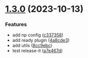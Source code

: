 

# [1.3.0](https://github.com/YeMao-Zi/ym-useRequest/compare/v1.2.2...v1.3.0) (2023-10-13)


### Features

* add np config ([c337358](https://github.com/YeMao-Zi/ym-useRequest/commit/c33735829934736b0deae8b28f5515495fc9302b))
* add ready plugin ([4a8cde3](https://github.com/YeMao-Zi/ym-useRequest/commit/4a8cde3a46d2c468d8da7fe11420cfc4cfd0024b))
* add utils ([8cc9ebc](https://github.com/YeMao-Zi/ym-useRequest/commit/8cc9ebcce930f72ac86987696a1093d82470905a))
* test release-it ([a7e467d](https://github.com/YeMao-Zi/ym-useRequest/commit/a7e467d1c9ba055e617e140b9e5938c710452206))